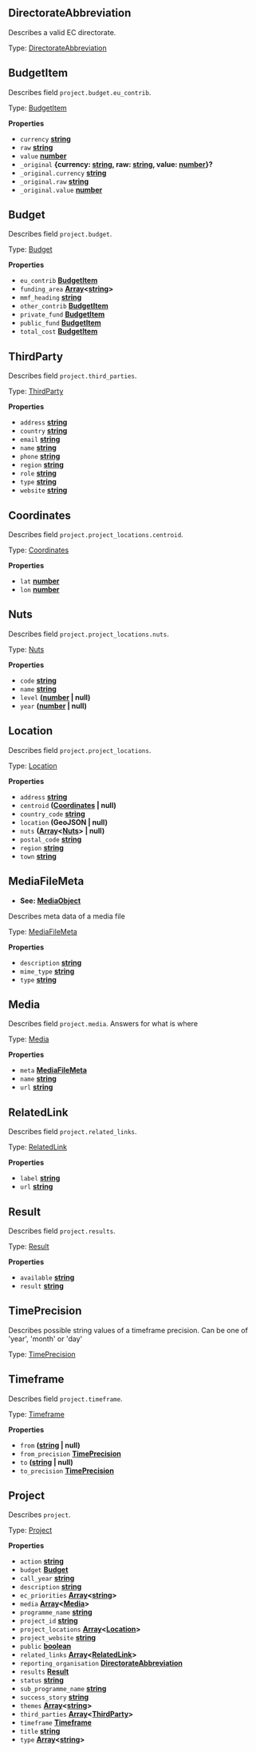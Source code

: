 <!-- Generated by documentation.js. Update this documentation by updating the source code. -->

## DirectorateAbbreviation

Describes a valid EC directorate.

Type: [DirectorateAbbreviation][1]

## BudgetItem

Describes field `project.budget.eu_contrib`.

Type: [BudgetItem][2]

**Properties**

-   `currency` **[string][3]** 
-   `raw` **[string][3]** 
-   `value` **[number][4]** 
-   `_original` **{currency: [string][3], raw: [string][3], value: [number][4]}?** 
-   `_original.currency` **[string][3]** 
-   `_original.raw` **[string][3]** 
-   `_original.value` **[number][4]** 

## Budget

Describes field `project.budget`.

Type: [Budget][5]

**Properties**

-   `eu_contrib` **[BudgetItem][2]** 
-   `funding_area` **[Array][6]&lt;[string][3]>** 
-   `mmf_heading` **[string][3]** 
-   `other_contrib` **[BudgetItem][2]** 
-   `private_fund` **[BudgetItem][2]** 
-   `public_fund` **[BudgetItem][2]** 
-   `total_cost` **[BudgetItem][2]** 

## ThirdParty

Describes field `project.third_parties`.

Type: [ThirdParty][7]

**Properties**

-   `address` **[string][3]** 
-   `country` **[string][3]** 
-   `email` **[string][3]** 
-   `name` **[string][3]** 
-   `phone` **[string][3]** 
-   `region` **[string][3]** 
-   `role` **[string][3]** 
-   `type` **[string][3]** 
-   `website` **[string][3]** 

## Coordinates

Describes field `project.project_locations.centroid`.

Type: [Coordinates][8]

**Properties**

-   `lat` **[number][4]** 
-   `lon` **[number][4]** 

## Nuts

Describes field `project.project_locations.nuts`.

Type: [Nuts][9]

**Properties**

-   `code` **[string][3]** 
-   `name` **[string][3]** 
-   `level` **([number][4] | null)** 
-   `year` **([number][4] | null)** 

## Location

Describes field `project.project_locations`.

Type: [Location][10]

**Properties**

-   `address` **[string][3]** 
-   `centroid` **([Coordinates][8] | null)** 
-   `country_code` **[string][3]** 
-   `location` **(GeoJSON | null)** 
-   `nuts` **([Array][6]&lt;[Nuts][9]> | null)** 
-   `postal_code` **[string][3]** 
-   `region` **[string][3]** 
-   `town` **[string][3]** 

## MediaFileMeta

-   **See: [MediaObject][11]**

Describes meta data of a media file

Type: [MediaFileMeta][12]

**Properties**

-   `description` **[string][3]** 
-   `mime_type` **[string][3]** 
-   `type` **[string][3]** 

## Media

Describes field `project.media`.
Answers for what is where

Type: [Media][13]

**Properties**

-   `meta` **[MediaFileMeta][12]** 
-   `name` **[string][3]** 
-   `url` **[string][3]** 

## RelatedLink

Describes field `project.related_links`.

Type: [RelatedLink][14]

**Properties**

-   `label` **[string][3]** 
-   `url` **[string][3]** 

## Result

Describes field `project.results`.

Type: [Result][15]

**Properties**

-   `available` **[string][3]** 
-   `result` **[string][3]** 

## TimePrecision

Describes possible string values of a timeframe precision.
Can be one of 'year', 'month' or 'day'

Type: [TimePrecision][16]

## Timeframe

Describes field `project.timeframe`.

Type: [Timeframe][17]

**Properties**

-   `from` **([string][3] | null)** 
-   `from_precision` **[TimePrecision][16]** 
-   `to` **([string][3] | null)** 
-   `to_precision` **[TimePrecision][16]** 

## Project

Describes `project`.

Type: [Project][18]

**Properties**

-   `action` **[string][3]** 
-   `budget` **[Budget][5]** 
-   `call_year` **[string][3]** 
-   `description` **[string][3]** 
-   `ec_priorities` **[Array][6]&lt;[string][3]>** 
-   `media` **[Array][6]&lt;[Media][13]>** 
-   `programme_name` **[string][3]** 
-   `project_id` **[string][3]** 
-   `project_locations` **[Array][6]&lt;[Location][10]>** 
-   `project_website` **[string][3]** 
-   `public` **[boolean][19]** 
-   `related_links` **[Array][6]&lt;[RelatedLink][14]>** 
-   `reporting_organisation` **[DirectorateAbbreviation][1]** 
-   `results` **[Result][15]** 
-   `status` **[string][3]** 
-   `sub_programme_name` **[string][3]** 
-   `success_story` **[string][3]** 
-   `themes` **[Array][6]&lt;[string][3]>** 
-   `third_parties` **[Array][6]&lt;[ThirdParty][7]>** 
-   `timeframe` **[Timeframe][17]** 
-   `title` **[string][3]** 
-   `type` **[Array][6]&lt;[string][3]>** 

[1]: #directorateabbreviation

[2]: #budgetitem

[3]: https://developer.mozilla.org/docs/Web/JavaScript/Reference/Global_Objects/String

[4]: https://developer.mozilla.org/docs/Web/JavaScript/Reference/Global_Objects/Number

[5]: #budget

[6]: https://developer.mozilla.org/docs/Web/JavaScript/Reference/Global_Objects/Array

[7]: #thirdparty

[8]: #coordinates

[9]: #nuts

[10]: #location

[11]: http://schema.org/MediaObject

[12]: #mediafilemeta

[13]: #media

[14]: #relatedlink

[15]: #result

[16]: #timeprecision

[17]: #timeframe

[18]: #project

[19]: https://developer.mozilla.org/docs/Web/JavaScript/Reference/Global_Objects/Boolean
